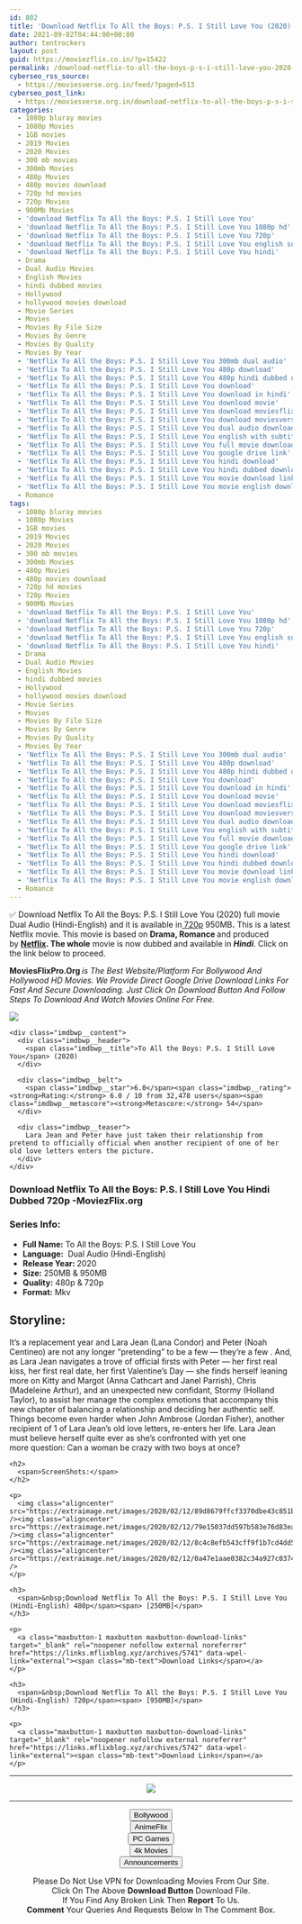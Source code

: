```yaml
---
id: 802
title: 'Download Netflix To All the Boys: P.S. I Still Love You (2020) Dual Audio {English-Hindi} || 480p [250MB] || 720p [950MB]'
date: 2021-09-02T04:44:00+00:00
author: tentrockers
layout: post
guid: https://moviezflix.co.in/?p=15422
permalink: /download-netflix-to-all-the-boys-p-s-i-still-love-you-2020-dual-audio-english-hindi-480p-250mb-720p-950mb/
cyberseo_rss_source:
  - https://moviesverse.org.in/feed/?paged=513
cyberseo_post_link:
  - https://moviesverse.org.in/download-netflix-to-all-the-boys-p-s-i-still-love-you-2020-dual-audio-english-hindi-480p-720p/
categories:
  - 1080p bluray movies
  - 1080p Movies
  - 1GB movies
  - 2019 Movies
  - 2020 Movies
  - 300 mb movies
  - 300mb Movies
  - 480p Movies
  - 480p movies download
  - 720p hd movies
  - 720p Movies
  - 900Mb Movies
  - 'download Netflix To All the Boys: P.S. I Still Love You'
  - 'download Netflix To All the Boys: P.S. I Still Love You 1080p hd'
  - 'download Netflix To All the Boys: P.S. I Still Love You 720p'
  - 'download Netflix To All the Boys: P.S. I Still Love You english subtitles'
  - 'download Netflix To All the Boys: P.S. I Still Love You hindi'
  - Drama
  - Dual Audio Movies
  - English Movies
  - hindi dubbed movies
  - Hollywood
  - hollywood movies download
  - Movie Series
  - Movies
  - Movies By File Size
  - Movies By Genre
  - Movies By Quality
  - Movies By Year
  - 'Netflix To All the Boys: P.S. I Still Love You 300mb dual audio'
  - 'Netflix To All the Boys: P.S. I Still Love You 480p download'
  - 'Netflix To All the Boys: P.S. I Still Love You 480p hindi dubbed download'
  - 'Netflix To All the Boys: P.S. I Still Love You download'
  - 'Netflix To All the Boys: P.S. I Still Love You download in hindi'
  - 'Netflix To All the Boys: P.S. I Still Love You download movie'
  - 'Netflix To All the Boys: P.S. I Still Love You download moviesflix'
  - 'Netflix To All the Boys: P.S. I Still Love You download moviesverse'
  - 'Netflix To All the Boys: P.S. I Still Love You dual audio download'
  - 'Netflix To All the Boys: P.S. I Still Love You english with subtitles download'
  - 'Netflix To All the Boys: P.S. I Still Love You full movie download'
  - 'Netflix To All the Boys: P.S. I Still Love You google drive link'
  - 'Netflix To All the Boys: P.S. I Still Love You hindi download'
  - 'Netflix To All the Boys: P.S. I Still Love You hindi dubbed download'
  - 'Netflix To All the Boys: P.S. I Still Love You movie download link'
  - 'Netflix To All the Boys: P.S. I Still Love You movie english download'
  - Romance
tags:
  - 1080p bluray movies
  - 1080p Movies
  - 1GB movies
  - 2019 Movies
  - 2020 Movies
  - 300 mb movies
  - 300mb Movies
  - 480p Movies
  - 480p movies download
  - 720p hd movies
  - 720p Movies
  - 900Mb Movies
  - 'download Netflix To All the Boys: P.S. I Still Love You'
  - 'download Netflix To All the Boys: P.S. I Still Love You 1080p hd'
  - 'download Netflix To All the Boys: P.S. I Still Love You 720p'
  - 'download Netflix To All the Boys: P.S. I Still Love You english subtitles'
  - 'download Netflix To All the Boys: P.S. I Still Love You hindi'
  - Drama
  - Dual Audio Movies
  - English Movies
  - hindi dubbed movies
  - Hollywood
  - hollywood movies download
  - Movie Series
  - Movies
  - Movies By File Size
  - Movies By Genre
  - Movies By Quality
  - Movies By Year
  - 'Netflix To All the Boys: P.S. I Still Love You 300mb dual audio'
  - 'Netflix To All the Boys: P.S. I Still Love You 480p download'
  - 'Netflix To All the Boys: P.S. I Still Love You 480p hindi dubbed download'
  - 'Netflix To All the Boys: P.S. I Still Love You download'
  - 'Netflix To All the Boys: P.S. I Still Love You download in hindi'
  - 'Netflix To All the Boys: P.S. I Still Love You download movie'
  - 'Netflix To All the Boys: P.S. I Still Love You download moviesflix'
  - 'Netflix To All the Boys: P.S. I Still Love You download moviesverse'
  - 'Netflix To All the Boys: P.S. I Still Love You dual audio download'
  - 'Netflix To All the Boys: P.S. I Still Love You english with subtitles download'
  - 'Netflix To All the Boys: P.S. I Still Love You full movie download'
  - 'Netflix To All the Boys: P.S. I Still Love You google drive link'
  - 'Netflix To All the Boys: P.S. I Still Love You hindi download'
  - 'Netflix To All the Boys: P.S. I Still Love You hindi dubbed download'
  - 'Netflix To All the Boys: P.S. I Still Love You movie download link'
  - 'Netflix To All the Boys: P.S. I Still Love You movie english download'
  - Romance
---
```

<div class="thecontent clearfix">
  <p>
    ✅ Download Netflix To All the Boys: P.S. I Still Love You (2020) full movie Dual Audio (Hindi-English) and it is available in<a href="https://moviesverse.org.in/720p-movies/" data-wpel-link="internal">&nbsp;720p</a> 950MB<strong>.</strong> This is a latest Netflix movie. This movie is based on <strong>Drama, Romance </strong>and produced by&nbsp;<strong><a href="https://moviesverse.org.in/category/web-series/tv-shows-by-network/netflix/" data-wpel-link="internal">Netflix</a>. The whole</strong> movie is now dubbed and available in <span><em><strong>Hindi</strong></em></span>. Click on the link below to proceed.
  </p>
  
  <p>
    <strong>MoviesFlixPro.Org&nbsp;</strong><em>is The Best Website/Platform For Bollywood And Hollywood HD Movies. We Provide Direct Google Drive Download Links For Fast And Secure Downloading. Just Click On Download Button And Follow Steps To Download And Watch Movies Online For Free.</em>
  </p>
  
  <div class="imdbwp imdbwp--movie dark">
    <div class="imdbwp__thumb">
      <a class="imdbwp__link" target="_blank" title="To All the Boys: P.S. I Still Love You" href="https://www.imdb.com/title/tt9354842/" rel="nofollow external noopener noreferrer" data-wpel-link="external"><img class="imdbwp__img" src="https://m.media-amazon.com/images/M/MV5BZjMwNDQ4NzMtOThmZi00NmMyLThkMWItMTA3MTg2YjdiZDRmXkEyXkFqcGdeQXVyMTMxODk2OTU@._V1_SX300.jpg" /></a>
    </div>
    
    <div class="imdbwp__content">
      <div class="imdbwp__header">
        <span class="imdbwp__title">To All the Boys: P.S. I Still Love You</span> (2020)
      </div>
      
      <div class="imdbwp__belt">
        <span class="imdbwp__star">6.0</span><span class="imdbwp__rating"><strong>Rating:</strong> 6.0 / 10 from 32,478 users</span><span class="imdbwp__metascore"><strong>Metascore:</strong> 54</span>
      </div>
      
      <div class="imdbwp__teaser">
        Lara Jean and Peter have just taken their relationship from pretend to officially official when another recipient of one of her old love letters enters the picture.
      </div>
    </div>
  </div>
  
  <h3>
    Download Netflix To All the Boys: P.S. I Still Love You Hindi Dubbed 720p -MoviezFlix.org
  </h3>
  
  <h3>
    <span>Series Info:&nbsp;</span>
  </h3>
  
  <ul>
    <li>
      <strong>Full Name:</strong> To All the Boys: P.S. I Still Love You
    </li>
    <li>
      <strong>Language:</strong>&nbsp; Dual Audio (Hindi-English)
    </li>
    <li>
      <strong>Release Year:&nbsp;</strong>2020
    </li>
    <li>
      <strong>Size:</strong> 250MB & 950MB
    </li>
    <li>
      <strong>Quality:</strong> 480p & 720p
    </li>
    <li>
      <strong>Format:</strong> Mkv
    </li>
  </ul>
  
  <h2>
    <span>Storyline:</span>
  </h2>
  
  <div class="inline canwrap">
    <p>
      It’s&nbsp;<span class="rcolor1" data-name="a new|a replacement|a brand new">a replacement&nbsp;</span>year and Lara Jean (Lana Condor) and Peter (Noah Centineo)&nbsp;<span class="rcolor2" data-name="are no|are not any|aren't any">are not any&nbsp;</span>longer “pretending” to be&nbsp;<span class="rcolor3" data-name="a couple|a few|one or two|a handful|some">a few&nbsp;</span>—&nbsp;<span class="rcolor4" data-name="they are|they're">they’re&nbsp;</span><span class="rcolor5" data-name="a couple|a few|one or two|a handful|some">a few&nbsp;</span>. And, as Lara Jean navigates a trove of official firsts with Peter — her first real kiss, her first real date, her first Valentine’s Day — she finds herself leaning more on Kitty and Margot (Anna Cathcart and Janel Parrish), Chris (Madeleine Arthur), and an unexpected new confidant, Stormy (Holland Taylor),&nbsp;<span class="rcolor6" data-name="to help|to assist">to assist&nbsp;</span>her manage the complex emotions that&nbsp;<span class="rcolor1" data-name="come with|accompany|escort|go with|go together with|go along with|associate with|keep company with">accompany&nbsp;</span>this new chapter of balancing a relationship and&nbsp;<span class="rcolor2" data-name="figuring out|deciding|determining|working out">deciding&nbsp;</span>her authentic self. Things become even&nbsp;<span class="rcolor3" data-name="more difficult|harder|tougher">harder&nbsp;</span>when John Ambrose (Jordan Fisher), another recipient&nbsp;<span class="rcolor4" data-name="of one|of 1">of 1&nbsp;</span>of Lara Jean’s old love letters, re-enters her life. Lara Jean must&nbsp;<span class="rcolor5" data-name="rely on|believe|consider|think about|suppose|deem|trust|admit|accept|have confidence|have faith in|place confidence in">believe&nbsp;</span>herself&nbsp;<span class="rcolor6" data-name="more than|quite|over">quite&nbsp;</span>ever as she’s confronted with&nbsp;<span class="rcolor1" data-name="yet another|yet one more|one more">yet one more&nbsp;</span>question: Can&nbsp;<span class="rcolor2" data-name="a girl|a woman|a lady">a woman&nbsp;</span>be&nbsp;<span class="rcolor3" data-name="in love|crazy|dotty|gaga|enamored|infatuated|smitten|soft on|taken with|loving">crazy&nbsp;</span>with two boys at once?
    </p>
    
    <h2>
      <span>ScreenShots:</span>
    </h2>
    
    <p>
      <img class="aligncenter" src="https://extraimage.net/images/2020/02/12/89d8679ffcf3370dbe43c851b218d4a2.jpg" /><img class="aligncenter" src="https://extraimage.net/images/2020/02/12/79e15037dd597b583e76d83ea118118e.jpg" /><img class="aligncenter" src="https://extraimage.net/images/2020/02/12/8c4c8efb543cff9f1b7cd4dd5db117e5.jpg" /><img class="aligncenter" src="https://extraimage.net/images/2020/02/12/0a47e1aae0382c34a927c03745c3fe6b.jpg" />
    </p>
    
    <h3>
      <span>&nbsp;Download Netflix To All the Boys: P.S. I Still Love You (Hindi-English) 480p</span><span> [250MB]</span>
    </h3>
    
    <p>
      <a class="maxbutton-1 maxbutton maxbutton-download-links" target="_blank" rel="noopener nofollow external noreferrer" href="https://links.mflixblog.xyz/archives/5741" data-wpel-link="external"><span class="mb-text">Download Links</span></a>
    </p>
    
    <h3>
      <span>&nbsp;Download Netflix To All the Boys: P.S. I Still Love You (Hindi-English) 720p</span><span> [950MB]</span>
    </h3>
    
    <p>
      <a class="maxbutton-1 maxbutton maxbutton-download-links" target="_blank" rel="noopener nofollow external noreferrer" href="https://links.mflixblog.xyz/archives/5742" data-wpel-link="external"><span class="mb-text">Download Links</span></a>
    </p>
  </div>
</div>

<center>
  </p> 
  
  <hr />
  
  <p>
    <a href="http://gdrivepro.xyz/join.php" data-wpel-link="external" target="_blank" rel="nofollow external noopener noreferrer"><img src="https://i.imgur.com/FhMdWdW.png" /></a>
  </p>
  
  <hr />
  
  <p>
    <a href="https://dogemovies.xyz" target="_blank" data-wpel-link="external" rel="nofollow external noopener noreferrer"><button class="button button5">Bollywood</button></a><br /> <a href="https://animeflix.in" target="_blank" data-wpel-link="external" rel="nofollow external noopener noreferrer"><button class="button button5">AnimeFlix</button></a><br /> <a href="https://gamesflix.net/" target="_blank" data-wpel-link="external" rel="nofollow external noopener noreferrer"><button class="button button5">PC Games</button></a><br /> <a href="https://uhdmovies.in" target="_blank" data-wpel-link="external" rel="nofollow external noopener noreferrer"><button class="button button5">4k Movies</button></a><br /> <a href="https://moviesverse.org.in/announcements/" target="_blank" data-wpel-link="internal" rel="noopener"><button class="button button5">Announcements</button></a>
  </p>
  
  <div class="alert alert-danger">
    Please Do Not Use VPN for Downloading Movies From Our Site.
  </div>
  
  <div class="alert alert-success">
    Click On The Above <strong>Download Button</strong> Download File.
  </div>
  
  <div class="alert alert-warning">
    If You Find Any Broken Link Then <strong>Report</strong> To Us.
  </div>
  
  <div class="alert alert-info">
    <strong>Comment</strong> Your Queries And Requests Below In The Comment Box.
  </div>
  
  <p>
    </center>
  </p>